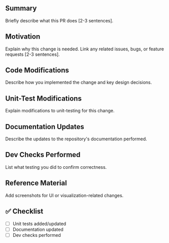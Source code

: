 ## Summary
Briefly describe what this PR does [2-3 sentences].

## Motivation
Explain why this change is needed. Link any related issues, bugs, or feature requests [2-3 sentences].

## Code Modifications
Describe how you implemented the change and key design decisions.

## Unit-Test Modifications
Explain modifications to unit-testing for this change.

## Documentation Updates
Describe the updates to the repository's documentation performed.

## Dev Checks Performed
List what testing you did to confirm correctness.

## Reference Material
Add screenshots for UI or visualization-related changes.

## ✅ Checklist
- [ ] Unit tests added/updated  
- [ ] Documentation updated  
- [ ] Dev checks performed  
